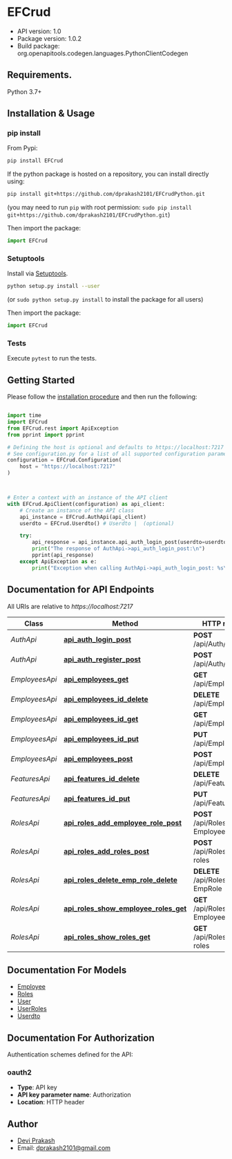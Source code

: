 # EFCrud

- API version: 1.0
- Package version: 1.0.2
- Build package: org.openapitools.codegen.languages.PythonClientCodegen

## Requirements.

Python 3.7+

## Installation & Usage
### pip install

From Pypi:

```sh
pip install EFCrud
```

If the python package is hosted on a repository, you can install directly using:

```sh
pip install git+https://github.com/dprakash2101/EFCrudPython.git
```
(you may need to run `pip` with root permission: `sudo pip install git+https://github.com/dprakash2101/EFCrudPython.git`)

Then import the package:
```python
import EFCrud
```

### Setuptools

Install via [Setuptools](http://pypi.python.org/pypi/setuptools).

```sh
python setup.py install --user
```
(or `sudo python setup.py install` to install the package for all users)

Then import the package:
```python
import EFCrud
```

### Tests

Execute `pytest` to run the tests.

## Getting Started

Please follow the [installation procedure](#installation--usage) and then run the following:

```python

import time
import EFCrud
from EFCrud.rest import ApiException
from pprint import pprint

# Defining the host is optional and defaults to https://localhost:7217
# See configuration.py for a list of all supported configuration parameters.
configuration = EFCrud.Configuration(
    host = "https://localhost:7217"
)



# Enter a context with an instance of the API client
with EFCrud.ApiClient(configuration) as api_client:
    # Create an instance of the API class
    api_instance = EFCrud.AuthApi(api_client)
    userdto = EFCrud.Userdto() # Userdto |  (optional)

    try:
        api_response = api_instance.api_auth_login_post(userdto=userdto)
        print("The response of AuthApi->api_auth_login_post:\n")
        pprint(api_response)
    except ApiException as e:
        print("Exception when calling AuthApi->api_auth_login_post: %s\n" % e)

```

## Documentation for API Endpoints

All URIs are relative to *https://localhost:7217*

Class | Method | HTTP request | Description
------------ | ------------- | ------------- | -------------
*AuthApi* | [**api_auth_login_post**](docs/AuthApi.md#api_auth_login_post) | **POST** /api/Auth/login | 
*AuthApi* | [**api_auth_register_post**](docs/AuthApi.md#api_auth_register_post) | **POST** /api/Auth/register | 
*EmployeesApi* | [**api_employees_get**](docs/EmployeesApi.md#api_employees_get) | **GET** /api/Employees | 
*EmployeesApi* | [**api_employees_id_delete**](docs/EmployeesApi.md#api_employees_id_delete) | **DELETE** /api/Employees/{id} | 
*EmployeesApi* | [**api_employees_id_get**](docs/EmployeesApi.md#api_employees_id_get) | **GET** /api/Employees/{id} | 
*EmployeesApi* | [**api_employees_id_put**](docs/EmployeesApi.md#api_employees_id_put) | **PUT** /api/Employees/{id} | 
*EmployeesApi* | [**api_employees_post**](docs/EmployeesApi.md#api_employees_post) | **POST** /api/Employees | 
*FeaturesApi* | [**api_features_id_delete**](docs/FeaturesApi.md#api_features_id_delete) | **DELETE** /api/Features/{id} | 
*FeaturesApi* | [**api_features_id_put**](docs/FeaturesApi.md#api_features_id_put) | **PUT** /api/Features/{id} | 
*RolesApi* | [**api_roles_add_employee_role_post**](docs/RolesApi.md#api_roles_add_employee_role_post) | **POST** /api/Roles/Add-EmployeeRole | 
*RolesApi* | [**api_roles_add_roles_post**](docs/RolesApi.md#api_roles_add_roles_post) | **POST** /api/Roles/Add-roles | 
*RolesApi* | [**api_roles_delete_emp_role_delete**](docs/RolesApi.md#api_roles_delete_emp_role_delete) | **DELETE** /api/Roles/Delete-EmpRole | 
*RolesApi* | [**api_roles_show_employee_roles_get**](docs/RolesApi.md#api_roles_show_employee_roles_get) | **GET** /api/Roles/Show-EmployeeRoles | 
*RolesApi* | [**api_roles_show_roles_get**](docs/RolesApi.md#api_roles_show_roles_get) | **GET** /api/Roles/Show-roles | 


## Documentation For Models

 - [Employee](docs/Employee.md)
 - [Roles](docs/Roles.md)
 - [User](docs/User.md)
 - [UserRoles](docs/UserRoles.md)
 - [Userdto](docs/Userdto.md)


<a id="documentation-for-authorization"></a>
## Documentation For Authorization


Authentication schemes defined for the API:
<a id="oauth2"></a>
### oauth2

- **Type**: API key
- **API key parameter name**: Authorization
- **Location**: HTTP header


## Author

- [Devi Prakash](https://github.com/dprakash2101)
- Email: dprakash2101@gmail.com





